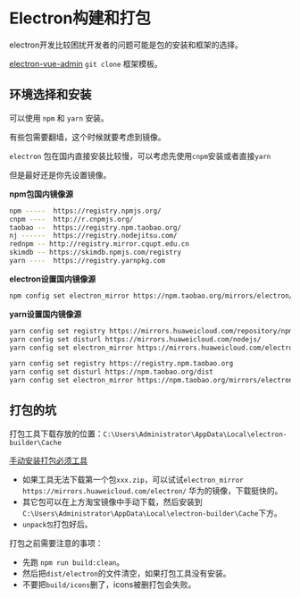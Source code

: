 # Electron构建和打包

electron开发比较困扰开发者的问题可能是包的安装和框架的选择。

[electron-vue-admin](https://github.com/PanJiaChen/electron-vue-admin) `git clone` 框架模板。

## 环境选择和安装

可以使用 `npm` 和 `yarn` 安装。

有些包需要翻墙，这个时候就要考虑到镜像。

`electron` 包在国内直接安装比较慢，可以考虑先使用`cnpm`安装或者直接`yarn`

但是最好还是你先设置镜像。

**npm包国内镜像源**

```bash
npm -----  https://registry.npmjs.org/
cnpm ----  http://r.cnpmjs.org/
taobao --  https://registry.npm.taobao.org/
nj ------  https://registry.nodejitsu.com/
rednpm -- http://registry.mirror.cqupt.edu.cn
skimdb -- https://skimdb.npmjs.com/registry
yarn ----  https://registry.yarnpkg.com
```

**electron设置国内镜像源**

```bash
npm config set electron_mirror https://npm.taobao.org/mirrors/electron/
```

**yarn设置国内镜像源**

```bash
yarn config set registry https://mirrors.huaweicloud.com/repository/npm/
yarn config set disturl https://mirrors.huaweicloud.com/nodejs/
yarn config set electron_mirror https://mirrors.huaweicloud.com/electron/

yarn config set registry https://registry.npm.taobao.org
yarn config set disturl https://npm.taobao.org/dist
yarn config set electron_mirror https://npm.taobao.org/mirrors/electron/
```

## 打包的坑

打包工具下载存放的位置：`C:\Users\Administrator\AppData\Local\electron-builder\Cache`

[手动安装打包必须工具](https://npm.taobao.org/mirrors/electron-builder-binaries/)

- 如果工具无法下载第一个包`xxx.zip`，可以试试`electron_mirror https://mirrors.huaweicloud.com/electron/` 华为的镜像，下载挺快的。
- 其它包可以在上方淘宝镜像中手动下载，然后安装到`C:\Users\Administrator\AppData\Local\electron-builder\Cache`下方。
- `unpack包`打包好后。



打包之前需要注意的事项：

- 先跑 `npm run build:clean`。
- 然后把`dist/electron`的文件清空，如果打包工具没有安装。
- 不要把`build/icons`删了，icons被删打包会失败。